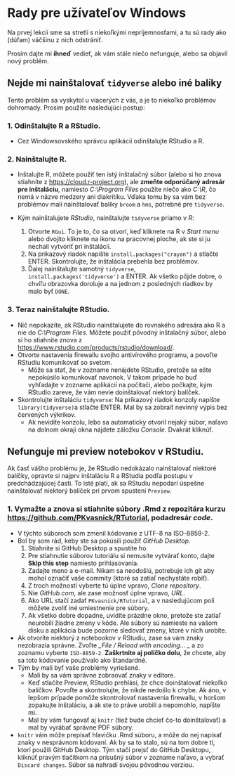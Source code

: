 # Rady pre užívateľov Windows

Na prvej lekcii sme sa stretli s niekoľkými nepríjemnosťami, a tu sú rady ako (dúfam) väčšinu z nich odstrániť.

Prosím dajte mi __ihneď__ vedieť, ak vám stále niečo nefunguje, alebo sa objavil nový problém.

## Nejde mi nainštalovať `tidyverse` alebo iné balíky

Tento problém sa vyskytol u viacerých z vás, a je to niekoľko problémov dohromady. Prosím použite nasledujúci postup:

### 1. Odinštalujte R a RStudio.

* Cez Windowsovského správcu aplikácií odinštalujte RStudio a R.

### 2. Nainštalujte R.

* Inštalujte R, môžete použiť ten istý inštalačný súbor (alebo si ho znova stiahnite z https://cloud.r-project.org), ale __zmeňte odporúčaný adresár pre inštaláciu__, namiesto *C:\\Program Files* použite niečo ako *C:\\R*, čo nemá v názve medzery ani diakritiku. Vďaka tomu by sa vám bez problémov mali nainštalovať balíky `broom` a `hms`, potrebné pre `tidyverse`.

* Kým nainštalujete *_RStudio_*, nainštalujte `tidyverse` priamo v *_R_*:
  1. Otvorte `RGui`. To je to, čo sa otvorí, keď kliknete na R v *_Start menu_* alebo dvojito kliknete na ikonu na pracovnej ploche, ak ste si ju nechali vytvoriť pri inštalácii.
  2. Na príkazový riadok napíšte `install.packages("crayon")` a stlačte ENTER. Skontrolujte, že inštalácia prebehla bez problémov.
  3. Ďalej nainštalujte samotný `tidyverse`, `install.packages('tidyverse')` a ENTER. Ak všetko pôjde dobre, o chvíľu obrazovka doroluje a na jednom z posledných riadkov by malo byť `DONE`.

### 3. Teraz nainštalujte RStudio.

* Nič nepokazíte, ak RStudio nainštalujete do rovnakého adresára ako R a nie do *_C:\\Program Files_*. Môžete použiť pôvodný inštalačný súbor, alebo si ho stiahnite znova z https://www.rstudio.com/products/rstudio/download/.
* Otvorte nastavenia firewallu svojho antivírového programu, a povoľte RStudiu komunikovať so svetom.
  - Môže sa stať, že v zozname nenájdete RStudio, pretože sa ešte nepokúsilo komunkovať navonok. V takom prípade ho buď vyhľadajte v zozname aplikácií na počítači, alebo počkajte, kým RStudio zareve, že vám nevie doinštalovať niektorý balíček.
* Skontrolujte inštaláciu `tidyverse`: Na príkazový riadok konzoly napíšte  `library(tidyverse)`a stlačte ENTER. Mal by sa zobraiť nevinný výpis bez červených výkrikov.
  - Ak nevidíte konzolu, lebo sa automaticky otvoril nejaký súbor, naľavo na dolnom okraji okna nájdete záložku *_Console_*. Dvakrát kliknúť.


## Nefunguje mi preview notebokov v RStudiu.

Ak časť vášho problému je, že RStudio nedokázalo nainštalovať niektoré balíčky, opravte si najprv inštaláciu R a RStudia podľa postupu v predchádzajúcej časti. To isté platí, ak sa RStudiu nepodarí úspešne nainštalovať niektorý balíček pri prvom spustení `Preview`.

### 1. Vymažte a znova si stiahnite súbory .Rmd z repozitára kurzu https://github.com/PKvasnick/RTutorial, podadresár *_code_*.

* V týchto súboroch som zmenil kódovanie z UTF-8 na ISO-8859-2.
* Bol by som rád, keby ste sa pokúsili použiť *_GitHub Desktop_*.
  1. Stiahnite si GitHub Desktop a spustite ho.
  2. Pre stiahnutie súborov tutoriálu si nemusíte vytvárať konto, dajte __Skip this step__ namiesto prihlasovania.
  3. Zadajte meno a e-mail. Nikam sa neodošlú, potrebuje ich git aby mohol označiť vaše commity (ktoré sa zatiaľ nechystáte robiť).
  4. Z troch možností vyberte tú úplne vpravo, *_Clone repository_*.
  5. Nie *_GitHub.com_*, ale zase možnosť úplne vpravo, *_URL_*.
  6. Ako URL stačí zadať `PKvasnick/RTutorial`, a v nasledujúcom poli môžete zvoliť iné umiestnenie pre súbory.
  7. Ak všetko dobre dopadne, uvidíte prázdne okno, pretože ste zatiaľ neurobili žiadne zmeny v kóde. Ale súbory sú namieste na vašom disku a aplikácia bude pozorne sledovať zmeny, ktoré v nich urobíte.
* Ak otvoríte niektorý z notebookov v RStudiu, zase sa vám znaky nezobrazia správne. Zvoľte *_File / Reload with encoding...  _* a zo zoznamu vyberte `ISO-8859-2`. __Zaškrtnite aj políčko dolu__, že chcete, aby sa toto kódovanie používalo ako štandardné.
* Tým by mali byť vaše problémy vyriešené.
  - Mali by sa vám správne zobraovať znaky v editore.
  - Keď stlačíte Preview, RStudio prehlási, že chce doinštalovať niekoľko balíčkov. Povoľte a skontrolujte, že nikde nedošlo k chybe. Ak áno, v lepšom prípade pomôže skontrolovať nastavenia firewallu, v horšom zopakujte inštaláciu, a ak ste to práve urobili a nepomohlo, napíšte mi.
  - Mal by vám fungovať aj `knitr` (tiež bude chcieť čo-to doinštalovať) a mal by vyrábať správne PDF súbory.
* `knitr` vám môže prepísať hlavičku .Rmd súboru, a môže do nej napísať znaky v nesprávnom kódovaní. Ak by sa to stalo, sú na tom dobre tí, ktorí použili GitHub Desktop. Tým stačí prejsť do GitHub Desktopu, kliknúť pravým tlačítkom na prísušný súbor v zozname naľavo, a vybrať `Discard changes`. Súbor sa nahradí svojou pôvodnou verziou.
